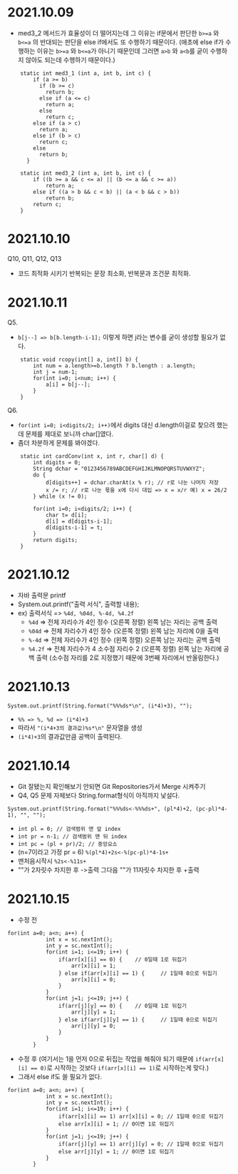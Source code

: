 # 2021.10.09

* med3_2 메서드가 효율성이 더 떨어지는데 그 이유는 if문에서 판단한 ```b>=a``` 와 ```b<=a``` 의 반대되는 판단을 else if에서도 또 수행하기 때문이다.   (애초에 else if가 수행하는 이유는 ```b>=a``` 와 ```b<=a```가 아니기 때문인데 그러면 ```a>b``` 와 ```a<b```를 굳이 수행하지 않아도 되는데 수행하기 때문이다.)

```
    static int med3_1 (int a, int b, int c) {
        if (a >= b)
          if (b >= c)
            return b;
          else if (a <= c)
            return a;
          else
            return c;
        else if (a > c)
          return a;
        else if (b > c)
          return c;
        else
          return b;
      }
```
```
	static int med3_2 (int a, int b, int c) {
		if ((b >= a && c <= a) || (b <= a && c >= a))
			return a;
		else if ((a > b && c < b) || (a < b && c > b))
			return b;
		return c;
	}
```

# 2021.10.10

Q10, Q11, Q12, Q13 
* 코드 최적화 시키기 반복되는 문장 최소화, 반복문과 조건문 최적화.

# 2021.10.11

Q5.  
* ```b[j--] => b[b.length-i-1];``` 이렇게 하면 j라는 변수를 굳이 생성할 필요가 없다.

```
	static void rcopy(int[] a, int[] b) {
		int num = a.length>=b.length ? b.length	: a.length;
		int j = num-1;
		for(int i=0; i<num; i++) {
			a[i] = b[j--];
		}
	}
```

Q6.
* ```for(int i=0; i<digits/2; i++)```에서 digits 대신 d.length이걸로 찾으려 했는데 문제를 제대로 보니까 char[]였다.   
* 좀더 차분하게 문제를 봐야겠다.

```
	static int cardConv(int x, int r, char[] d) {
		int digits = 0;
		String dchar = "0123456789ABCDEFGHIJKLMNOPQRSTUVWXYZ";	
		do {
			d[digits++] = dchar.charAt(x % r); // r로 나눈 나머지 저장
			x /= r; // r로 나눈 몫을 x에 다시 대입 => x = x/r 예) x = 26/2
		} while (x != 0);
		
		for(int i=0; i<digits/2; i++) {
			char t= d[i];
			d[i] = d[digits-i-1];
			d[digits-i-1] = t;
		}
		return digits;
	}
```

# 2021.10.12

* 자바 출력문 printf
* System.out.printf("출력 서식", 출력할 내용);
* ex) 출력서식 => ```%4d, %04d, %-4d, %4.2f```
     * ```%4d``` => 전체 자리수가 4인 정수 (오른쪽 정렬) 왼쪽 남는 자리는 공백 출력
     * ```%04d``` => 전체 자리수가 4인 정수 (오른쪽 정렬) 왼쪽 남는 자리에 0을 출력
     * ```%-4d``` => 전체 자리수가 4인 정수 (왼쪽 정렬) 오른쪽 남는 자리는 공백 출력
     * ```%4.2f``` => 전체 자리수가 4 소수점 자리수 2 (오른쪽 정렬) 왼쪽 남는 자리에 공백 출력 (소수점 자리를 2로 지정했기 때문에 3번째 자리에서 반올림한다.)

# 2021.10.13

```
System.out.printf(String.format("%%%ds*\n", (i*4)+3), "");
```
* ```%% => %, %d => (i*4)+3```
* 따라서 ```"(i*4+3의 결과값)%s*\n"``` 문자열을 생성 
* ```(i*4)+3```의 결과값만큼 공백이 출력된다.

# 2021.10.14

* Git 잘됐는지 확인해보기 안되면 Git Repositories가서 Merge 시켜주기
* Q4, Q5 문제 자체보다 String.format형식이 아직까지 낯설다.
```
System.out.printf(String.format("%%%ds<-%%%ds+", (pl*4)+2, (pc-pl)*4-1), "", "");
```
* ```int pl = 0; // 검색범위 맨 앞 index ``` 
* ```int pr = n-1; // 검색범위 맨 뒤 index ```
* ```int pc = (pl + pr)/2; // 중앙요소```
* (n=7이라고 가정 pr = 6) ```%(pl*4)+2s<-%(pc-pl)*4-1s+```
* 맨처음시작시 ```%2s<-%11s+```
* ""가 2자릿수 차지한 후 ->출력 그다음 ""가 11자릿수 차지한 후 +출력 

# 2021.10.15

* 수정 전
```
for(int a=0; a<n; a++) {
			int x = sc.nextInt();
			int y = sc.nextInt();
			for(int i=1; i<=19; i++) {				
				if(arr[x][i] == 0) {	// 0일때 1로 뒤집기 
					arr[x][i] = 1;
				} else if(arr[x][i] == 1) {	    // 1일때 0으로 뒤집기
					arr[x][i] = 0;
				}
			}
			for(int j=1; j<=19; j++) {
				if(arr[j][y] == 0) {	// 0일때 1로 뒤집기
					arr[j][y] = 1;
				} else if(arr[j][y] == 1) {		// 1일때 0으로 뒤집기
					arr[j][y] = 0;
				}
			}
		}
```
* 수정 후 (여기서는 1을 먼저 0으로 뒤집는 작업을 해줘야 되기 때문에 ```if(arr[x][i] == 0)```로 시작하는 것보다 ```if(arr[x][i] == 1)```로 시작하는게 맞다.)
* 그래서 else if도 쓸 필요가 없다.
```
for(int a=0; a<n; a++) {
			int x = sc.nextInt();
			int y = sc.nextInt();
			for(int i=1; i<=19; i++) {				
				if(arr[x][i] == 1) arr[x][i] = 0; // 1일때 0으로 뒤집기
				else arr[x][i] = 1; // 0이면 1로 뒤집기
			}
			for(int j=1; j<=19; j++) {
				if(arr[j][y] == 1) arr[j][y] = 0; // 1일때 0으로 뒤집기
				else arr[j][y] = 1; // 0이면 1로 뒤집기
			}
		}
```
